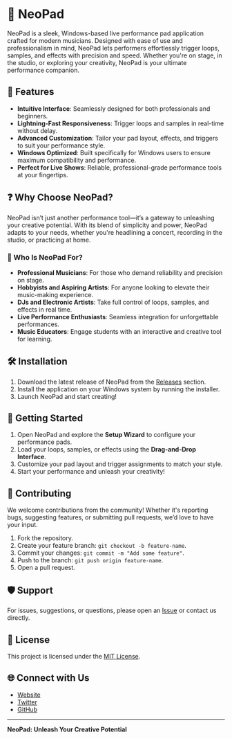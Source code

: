 # 🎸 NeoPad

NeoPad is a sleek, Windows-based live performance pad application crafted for modern musicians. Designed with ease of use and professionalism in mind, NeoPad lets performers effortlessly trigger loops, samples, and effects with precision and speed. Whether you're on stage, in the studio, or exploring your creativity, NeoPad is your ultimate performance companion.

## 🚀 Features

- **Intuitive Interface**: Seamlessly designed for both professionals and beginners.
- **Lightning-Fast Responsiveness**: Trigger loops and samples in real-time without delay.
- **Advanced Customization**: Tailor your pad layout, effects, and triggers to suit your performance style.
- **Windows Optimized**: Built specifically for Windows users to ensure maximum compatibility and performance.
- **Perfect for Live Shows**: Reliable, professional-grade performance tools at your fingertips.

## ❓ Why Choose NeoPad?

NeoPad isn’t just another performance tool—it’s a gateway to unleashing your creative potential. With its blend of simplicity and power, NeoPad adapts to your needs, whether you're headlining a concert, recording in the studio, or practicing at home.

### 🎯 Who Is NeoPad For?

- **Professional Musicians**: For those who demand reliability and precision on stage.
- **Hobbyists and Aspiring Artists**: For anyone looking to elevate their music-making experience.
- **DJs and Electronic Artists**: Take full control of loops, samples, and effects in real time.
- **Live Performance Enthusiasts**: Seamless integration for unforgettable performances.
- **Music Educators**: Engage students with an interactive and creative tool for learning.

## 🛠️ Installation

1. Download the latest release of NeoPad from the [Releases](https://github.com/yourusername/NeoPad/releases) section.
2. Install the application on your Windows system by running the installer.
3. Launch NeoPad and start creating!

## 🎵 Getting Started

1. Open NeoPad and explore the **Setup Wizard** to configure your performance pads.
2. Load your loops, samples, or effects using the **Drag-and-Drop Interface**.
3. Customize your pad layout and trigger assignments to match your style.
4. Start your performance and unleash your creativity!

## 🤝 Contributing

We welcome contributions from the community! Whether it's reporting bugs, suggesting features, or submitting pull requests, we’d love to have your input.

1. Fork the repository.
2. Create your feature branch: `git checkout -b feature-name`.
3. Commit your changes: `git commit -m "Add some feature"`.
4. Push to the branch: `git push origin feature-name`.
5. Open a pull request.

## 🛡️ Support

For issues, suggestions, or questions, please open an [Issue](https://github.com/yourusername/NeoPad/issues) or contact us directly.

## 📜 License

This project is licensed under the [MIT License](LICENSE).

## 🌐 Connect with Us

- [Website](https://yourwebsite.com)
- [Twitter](https://twitter.com/yourusername)
- [GitHub](https://github.com/yourusername)

---

**NeoPad: Unleash Your Creative Potential**
